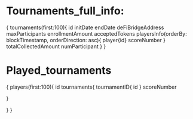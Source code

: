 # Tournaments_full_info:

{
tournaments(first:100){
id
initDate
endDate
deFiBridgeAddress
maxParticipants
enrollmentAmount
acceptedTokens
playersInfo(orderBy: blockTimestamp, orderDirection: asc){
player{id}
scoreNumber }
totalCollectedAmount
numParticipant
}
}

# Played_tournaments

{
players(first:100){
id
tournaments{
tournamentID{
id }
scoreNumber

}

}
}
